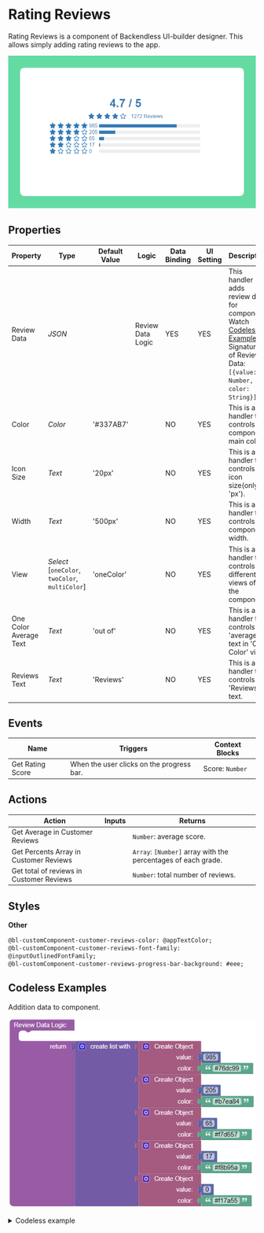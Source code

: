 # Rating Reviews

Rating Reviews is a component of Backendless UI-builder designer. This allows simply adding rating reviews to the app.

<p align="center">
  <img src="./thumbnail.png" alt="main thumbnail" width="780"/>
</p>

## Properties

| Property               | Type                                                 | Default Value | Logic             | Data Binding | UI Setting | Description                                                                                                                                               |
|------------------------|------------------------------------------------------|---------------|-------------------|--------------|------------|-----------------------------------------------------------------------------------------------------------------------------------------------------------|
| Review Data            | *JSON*                                               |               | Review Data Logic | YES          | YES        | This handler adds review data for component. Watch [Codeless Examples](#codeless-examples). Signature of Review Data: `[{value: Number, color: String}]`. |
| Color                  | *Color*                                              | '#337AB7'     |                   | NO           | YES        | This is a handler that controls component main color.                                                                                                     |
| Icon Size              | *Text*                                               | '20px'        |                   | NO           | YES        | This is a handler that controls icon size(only 'px').                                                                                                     |
| Width                  | *Text*                                               | '500px'       |                   | NO           | YES        | This is a handler that controls component width.                                                                                                          |
| View                   | *Select* <br/>[`oneColor`, `twoColor`, `multiColor`] | 'oneColor'    |                   | NO           | YES        | This is a handler that controls different views of the component.                                                                                         |
| One Color Average Text | *Text*                                               | 'out of'      |                   | NO           | YES        | This is a handler that controls 'average' text in 'One Color' view.                                                                                       |
| Reviews Text           | *Text*                                               | 'Reviews'     |                   | NO           | YES        | This is a handler that controls 'Reviews' text.                                                                                                           |

## Events

| Name             | Triggers                                  | Context Blocks  |
|------------------|-------------------------------------------|-----------------|
| Get Rating Score | When the user clicks on the progress bar. | Score: `Number` |

## Actions

| Action                                   | Inputs | Returns                                                       |
|------------------------------------------|--------|---------------------------------------------------------------|
| Get Average in Customer Reviews          |        | `Number`: average score.                                       |
| Get Percents Array in Customer Reviews   |        | `Array`: `[Number]` array with the percentages of each grade. |
| Get total of reviews in Customer Reviews |        | `Number`: total number of reviews.

## Styles

**Other**
````
@bl-customComponent-customer-reviews-color: @appTextColor;
@bl-customComponent-customer-reviews-font-family: @inputOutlinedFontFamily;
@bl-customComponent-customer-reviews-progress-bar-background: #eee;
````

## Codeless Examples

Addition data to component.

![addition-data-example](./example-images/customer-reviews-example.png)

<details><summary>Codeless example</summary>

````javascript
<block xmlns="http://www.w3.org/1999/xhtml" type="lists_create_with" id=".t,UvW@3`Hy(@i,NZ$/?" x="216" y="105"><mutation items="5"></mutation><value name="ADD0"><block type="create_object" id="GuR+H}c9R!%,SI[Hbpk["><mutation><properties><item id="property" prop-name="value"></item><item id="property" prop-name="color"></item></properties></mutation><value name="create_object_mutator_container_properties_stack_property0"><block type="math_number" id="Q)gD]4PV.~`he(S_yd7E"><field name="NUM">985</field></block></value><value name="create_object_mutator_container_properties_stack_property1"><block type="text" id="={:X={dvUeX+}+$q(vs3"><field name="TEXT">#76dc99</field></block></value></block></value><value name="ADD1"><block type="create_object" id="~33q:1?@w;8[bRz$.L2p"><mutation><properties><item id="property" prop-name="value"></item><item id="property" prop-name="color"></item></properties></mutation><value name="create_object_mutator_container_properties_stack_property0"><block type="math_number" id="h,M+)/L=y56.uI7[R%HN"><field name="NUM">205</field></block></value><value name="create_object_mutator_container_properties_stack_property1"><block type="text" id="xX2JtD8,z:CBoH6+ePd$"><field name="TEXT">#b7ea84</field></block></value></block></value><value name="ADD2"><block type="create_object" id="M`6xZK{7_t[i`2-?%(+8"><mutation><properties><item id="property" prop-name="value"></item><item id="property" prop-name="color"></item></properties></mutation><value name="create_object_mutator_container_properties_stack_property0"><block type="math_number" id="cdspatulQBXL}FBQ3fB:"><field name="NUM">65</field></block></value><value name="create_object_mutator_container_properties_stack_property1"><block type="text" id=")4[_o*qqDjbg0Gre8%M!"><field name="TEXT">#f7d657</field></block></value></block></value><value name="ADD3"><block type="create_object" id="3]BW$qx+Z1[sY]Zeo3Rh"><mutation><properties><item id="property" prop-name="value"></item><item id="property" prop-name="color"></item></properties></mutation><value name="create_object_mutator_container_properties_stack_property0"><block type="math_number" id="p//39aXnc3W[R%@|9Sio"><field name="NUM">17</field></block></value><value name="create_object_mutator_container_properties_stack_property1"><block type="text" id="zde*R7c=%gzIFon9;~oz"><field name="TEXT">#f8b95a</field></block></value></block></value><value name="ADD4"><block type="create_object" id="%S`cPN!GhA{|A7rMg]8~"><mutation><properties><item id="property" prop-name="value"></item><item id="property" prop-name="color"></item></properties></mutation><value name="create_object_mutator_container_properties_stack_property0"><block type="math_number" id="p;IP^KA0nT`NtKGN:-I/"><field name="NUM">0</field></block></value><value name="create_object_mutator_container_properties_stack_property1"><block type="text" id="SeF@tc~qSTZ6NS.%R{9~"><field name="TEXT">#f17a55</field></block></value></block></value></block>
````
</details>
